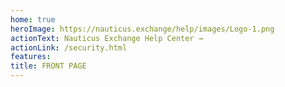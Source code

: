 ```yaml
---
home: true 
heroImage: https://nauticus.exchange/help/images/Logo-1.png
actionText: Nauticus Exchange Help Center →
actionLink: /security.html
features:
title: FRONT PAGE
---
```


